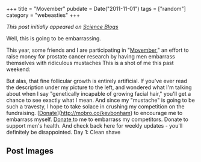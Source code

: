 +++
title = "Movember"
pubdate = Date("2011-11-01")
tags = ["random"]
category = "webeasties"
+++

_This post initially appeared on [Science Blogs](http://scienceblogs.com/webeasties)_

Well, this is going to be embarrassing.

This year, some friends and I are participating in "[Movember](http://mobro.co/kevbonham)," an effort to raise money for prostate cancer research by having men embarrass themselves with ridiculous mustaches This is a shot of me this past weekend:

But alas, that fine follicular growth is entirely artificial. 
If you've ever read the description under my picture to the left, and wondered what I'm talking about when I say "genetically incapable of growing facial hair," you'll get a chance to see exactly what I mean. And since my "mustache" is going to be such a travesty, I hope to take solace in crushing my competition on the fundraising. 
[[Donate](http://mobro.co/kevbonham)](http://mobro.co/kevbonham) to encourage me to embarrass myself. [Donate ](http://mobro.co/kevbonham)to me to embarrass my competitors. Donate to support men's health. 
And check back here for weekly updates - you'll definitely be disappointed. 
Day 1: Clean shave

      
  

 ## Post Images


